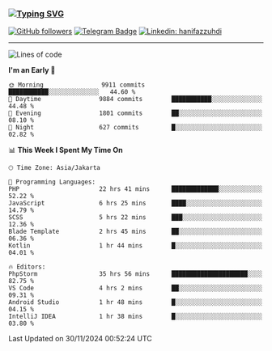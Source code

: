 ### [![Typing SVG](https://readme-typing-svg.herokuapp.com?font=lato&size=22&lines=Hi+There+👋)](https://git.io/typing-svg) 

[![GitHub followers](https://img.shields.io/github/followers/hanifazzuhdi?label=Follow&style=social)](https://github.com/hanifazzuhdi/?tab=follow) 
[![Telegram Badge](https://img.shields.io/badge/-hanif0198-blue?style=social&logo=telegram&link=https://www.t.me/hanif0198/)](https://www.t.me/hanif0198/) 
[![Linkedin: hanifazzuhdi](https://img.shields.io/badge/-hanifazzuhdi-blue?style=flat-square&logo=Linkedin&logoColor=white&link=https://www.linkedin.com/in/hanif-az-zuhdi-69688019b/)](https://www.linkedin.com/in/hanif-az-zuhdi-69688019b/) 

<hr/>

<!--START_SECTION:waka-->
![Lines of code](https://img.shields.io/badge/From%20Hello%20World%20I%27ve%20Written-74.0%20million%20lines%20of%20code-blue)

**I'm an Early 🐤** 

```text
🌞 Morning                9911 commits        ███████████░░░░░░░░░░░░░░   44.60 % 
🌆 Daytime                9884 commits        ███████████░░░░░░░░░░░░░░   44.48 % 
🌃 Evening                1801 commits        ██░░░░░░░░░░░░░░░░░░░░░░░   08.10 % 
🌙 Night                  627 commits         █░░░░░░░░░░░░░░░░░░░░░░░░   02.82 % 
```


📊 **This Week I Spent My Time On** 

```text
🕑︎ Time Zone: Asia/Jakarta

💬 Programming Languages: 
PHP                      22 hrs 41 mins      █████████████░░░░░░░░░░░░   52.22 % 
JavaScript               6 hrs 25 mins       ████░░░░░░░░░░░░░░░░░░░░░   14.79 % 
SCSS                     5 hrs 22 mins       ███░░░░░░░░░░░░░░░░░░░░░░   12.36 % 
Blade Template           2 hrs 45 mins       ██░░░░░░░░░░░░░░░░░░░░░░░   06.36 % 
Kotlin                   1 hr 44 mins        █░░░░░░░░░░░░░░░░░░░░░░░░   04.01 % 

🔥 Editors: 
PhpStorm                 35 hrs 56 mins      █████████████████████░░░░   82.75 % 
VS Code                  4 hrs 2 mins        ██░░░░░░░░░░░░░░░░░░░░░░░   09.31 % 
Android Studio           1 hr 48 mins        █░░░░░░░░░░░░░░░░░░░░░░░░   04.15 % 
IntelliJ IDEA            1 hr 38 mins        █░░░░░░░░░░░░░░░░░░░░░░░░   03.80 % 
```


 Last Updated on 30/11/2024 00:52:24 UTC
<!--END_SECTION:waka-->
